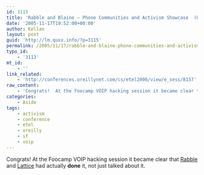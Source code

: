 ```yaml
---
id: 3115
title: 'Rabble and Blaine – Phone Communities and Activism Showcase  (Oreilly Emerging Telephony)'
date: '2005-11-17T19:52:00+00:00'
author: Kellan
layout: post
guid: 'http://lm.quxx.info/?p=3115'
permalink: /2005/11/17/rabble-and-blaine-phone-communities-and-activism-showcase-oreilly-emerging-telephony/
typo_id:
    - '3113'
mt_id:
    - ''
link_related:
    - 'http://conferences.oreillynet.com/cs/etel2006/view/e_sess/8157'
raw_content:
    - 'Congrats!  At the Foocamp VOIP hacking session it became clear that [Rabble](http://anarchogeek.com) and [Lattice](http://romeda.org) had actually **done** it, not just talked about it.'
categories:
    - Aside
tags:
    - activism
    - conference
    - etel
    - oreilly
    - sf
    - voip
---
```


Congrats! At the Foocamp VOIP hacking session it became clear that [Rabble](http://anarchogeek.com) and [Lattice](http://romeda.org) had actually **done** it, not just talked about it.